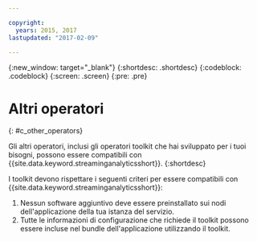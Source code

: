 ```yaml
---

copyright:
  years: 2015, 2017
lastupdated: "2017-02-09"

---
```


<!-- Attribute definitions --> 
{:new_window: target="_blank"}
{:shortdesc: .shortdesc}
{:codeblock: .codeblock}
{:screen: .screen}
{:pre: .pre}

# Altri operatori
{: #c_other_operators}

Gli altri operatori, inclusi gli operatori toolkit che hai sviluppato per i tuoi bisogni,
possono essere compatibili con {{site.data.keyword.streaminganalyticsshort}}.
{:shortdesc}

I toolkit devono rispettare i seguenti criteri per essere compatibili con {{site.data.keyword.streaminganalyticsshort}}:

1. Nessun software aggiuntivo deve essere preinstallato sui nodi dell'applicazione della tua istanza del servizio.
2. Tutte le informazioni di configurazione che richiede il toolkit possono essere incluse nel bundle dell'applicazione utilizzando il toolkit.
